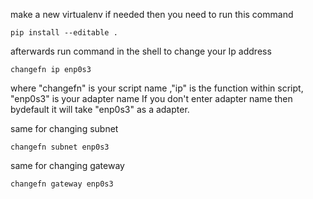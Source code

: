 make a new virtualenv if needed 
then 
you need to run this command

    pip install --editable .

 
afterwards 
run command in the shell to change your Ip address

    changefn ip enp0s3  



where "changefn" is your script name ,"ip" is the function within script, "enp0s3" is your adapter name
If you don't enter adapter name then bydefault it will take "enp0s3" as a adapter.

same for changing subnet

    changefn subnet enp0s3



same for changing gateway 

    changefn gateway enp0s3    